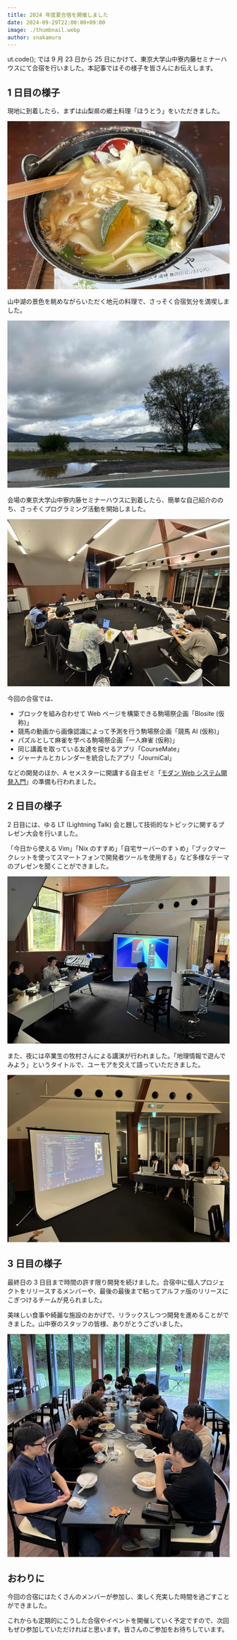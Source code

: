 ```yaml
---
title: 2024 年度夏合宿を開催しました
date: 2024-09-29T22:00:00+09:00
image: ./thumbnail.webp
author: snakamura
---
```


ut.code(); では 9 月 23 日から 25 日にかけて、東京大学山中寮内藤セミナーハウスにて合宿を行いました。本記事ではその様子を皆さんにお伝えします。

## 1 日目の様子

現地に到着したら、まずは山梨県の郷土料理「ほうとう」をいただきました。

![ほうとう](./houtou.webp)

山中湖の景色を眺めながらいただく地元の料理で、さっそく合宿気分を満喫しました。

![山中湖](./yamanakako.webp)

会場の東京大学山中寮内藤セミナーハウスに到着したら、簡単な自己紹介ののち、さっそくプログラミング活動を開始しました。

![1日目のプログラミング活動](./first-day-programming.webp)

今回の合宿では、

- ブロックを組み合わせて Web ページを構築できる駒場祭企画「Blosite (仮称)」
- 競馬の動画から画像認識によって予測を行う駒場祭企画「競馬 AI (仮称)」
- パズルとして麻雀を学べる駒場祭企画「一人麻雀 (仮称)」
- 同じ講義を取っている友達を探せるアプリ「CourseMate」
- ジャーナルとカレンダーを統合したアプリ「JourniCal」

などの開発のほか、A セメスターに開講する自主ゼミ「[モダン Web システム開発入門](/articles/2024-a-seminar-announcement/)」の準備も行われました。

## 2 日目の様子

2 日目には、ゆる LT (Lightning Talk) 会と題して技術的なトピックに関するプレゼン大会を行いました。

「今日から使える Vim」「Nix のすすめ」「自宅サーバーのすゝめ」「ブックマークレットを使ってスマートフォンで開発者ツールを使用する」など多様なテーマのプレゼンを聞くことができました。

![ゆる LT 会の様子](./yuru-lt-event.webp)

また、夜には卒業生の牧村さんによる講演が行われました。「地理情報で遊んでみよう」というタイトルで、ユーモアを交えて語っていただきました。

![卒業生による講演](./ob-lecture.webp)

## 3 日目の様子

最終日の 3 日目まで時間の許す限り開発を続けました。合宿中に個人プロジェクトをリリースするメンバーや、最後の最後まで粘ってアルファ版のリリースにこぎつけるチームが見られました。

美味しい食事や綺麗な施設のおかげで、リラックスしつつ開発を進めることができました。山中寮のスタッフの皆様、ありがとうございました。

![食堂の様子](./dining-room.webp)

## おわりに

今回の合宿にはたくさんのメンバーが参加し、楽しく充実した時間を過ごすことができました。

これからも定期的にこうした合宿やイベントを開催していく予定ですので、次回もぜひ参加していただければと思います。皆さんのご参加をお待ちしています。
